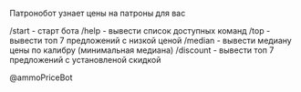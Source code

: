 Патронобот узнает цены на патроны для вас

/start - старт бота
/help - вывести список доступных команд
/top - вывести топ 7 предложений с низкой ценой
/median - вывести медиану цены по калибру (минимальная медиана)
/discount - вывести топ 7 предложений c установленой скидкой

@ammoPriceBot